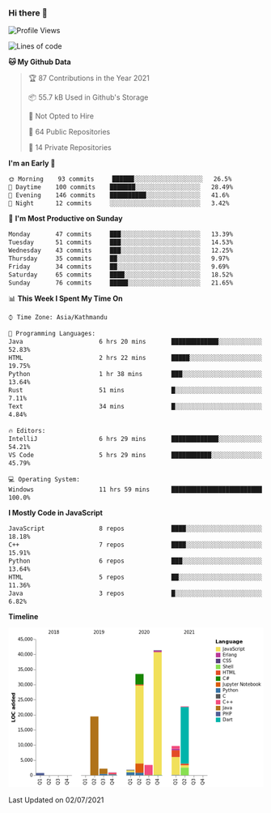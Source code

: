 ### Hi there 👋


<!--START_SECTION:waka-->
![Profile Views](http://img.shields.io/badge/Profile%20Views-0-blue)

![Lines of code](https://img.shields.io/badge/From%20Hello%20World%20I%27ve%20Written-136507%20lines%20of%20code-blue)

**🐱 My Github Data** 

> 🏆 87 Contributions in the Year 2021
 > 
> 📦 55.7 kB Used in Github's Storage 
 > 
> 🚫 Not Opted to Hire
 > 
> 📜 64 Public Repositories 
 > 
> 🔑 14 Private Repositories  
 > 
**I'm an Early 🐤** 

```text
🌞 Morning    93 commits     ██████░░░░░░░░░░░░░░░░░░░   26.5% 
🌆 Daytime    100 commits    ███████░░░░░░░░░░░░░░░░░░   28.49% 
🌃 Evening    146 commits    ██████████░░░░░░░░░░░░░░░   41.6% 
🌙 Night      12 commits     ░░░░░░░░░░░░░░░░░░░░░░░░░   3.42%

```
📅 **I'm Most Productive on Sunday** 

```text
Monday       47 commits     ███░░░░░░░░░░░░░░░░░░░░░░   13.39% 
Tuesday      51 commits     ███░░░░░░░░░░░░░░░░░░░░░░   14.53% 
Wednesday    43 commits     ███░░░░░░░░░░░░░░░░░░░░░░   12.25% 
Thursday     35 commits     ██░░░░░░░░░░░░░░░░░░░░░░░   9.97% 
Friday       34 commits     ██░░░░░░░░░░░░░░░░░░░░░░░   9.69% 
Saturday     65 commits     ████░░░░░░░░░░░░░░░░░░░░░   18.52% 
Sunday       76 commits     █████░░░░░░░░░░░░░░░░░░░░   21.65%

```


📊 **This Week I Spent My Time On** 

```text
⌚︎ Time Zone: Asia/Kathmandu

💬 Programming Languages: 
Java                     6 hrs 20 mins       █████████████░░░░░░░░░░░░   52.83% 
HTML                     2 hrs 22 mins       █████░░░░░░░░░░░░░░░░░░░░   19.75% 
Python                   1 hr 38 mins        ███░░░░░░░░░░░░░░░░░░░░░░   13.64% 
Rust                     51 mins             █░░░░░░░░░░░░░░░░░░░░░░░░   7.11% 
Text                     34 mins             █░░░░░░░░░░░░░░░░░░░░░░░░   4.84%

🔥 Editors: 
IntelliJ                 6 hrs 29 mins       █████████████░░░░░░░░░░░░   54.21% 
VS Code                  5 hrs 29 mins       ███████████░░░░░░░░░░░░░░   45.79%

💻 Operating System: 
Windows                  11 hrs 59 mins      █████████████████████████   100.0%

```

**I Mostly Code in JavaScript** 

```text
JavaScript               8 repos             ████░░░░░░░░░░░░░░░░░░░░░   18.18% 
C++                      7 repos             ████░░░░░░░░░░░░░░░░░░░░░   15.91% 
Python                   6 repos             ███░░░░░░░░░░░░░░░░░░░░░░   13.64% 
HTML                     5 repos             ██░░░░░░░░░░░░░░░░░░░░░░░   11.36% 
Java                     3 repos             █░░░░░░░░░░░░░░░░░░░░░░░░   6.82%

```


**Timeline**

![Chart not found](https://raw.githubusercontent.com/voidash/voidash/main/charts/bar_graph.png) 


 Last Updated on 02/07/2021
<!--END_SECTION:waka-->


<!--
**voidash/voidash** is a ✨ _special_ ✨ repository because its `README.md` (this file) appears on your GitHub profile.

Here are some ideas to get you started:

- 🔭 I’m currently working on ...
- 🌱 I’m currently learning ...
- 👯 I’m looking to collaborate on ...
- 🤔 I’m looking for help with ...
- 💬 Ask me about ...
- 📫 How to reach me: ...
- 😄 Pronouns: ...
- ⚡ Fun fact: ...
-->
